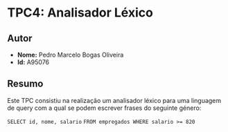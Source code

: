 # TPC4: Analisador Léxico

## Autor

- **Nome:** Pedro Marcelo Bogas Oliveira
- **Id:** A95076

## Resumo

Este TPC consistiu na realização um analisador léxico para uma linguagem de query com a qual se podem escrever frases do seguinte género:

`SELECT id, nome, salario`
`FROM empregados WHERE salario >= 820`
